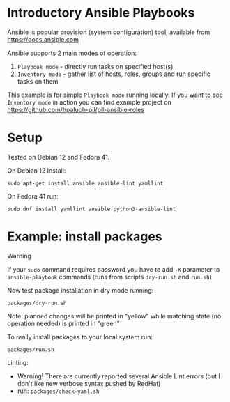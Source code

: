 # Introductory Ansible Playbooks

Ansible is popular provision (system configuration) tool, available from https://docs.ansible.com

Ansible supports 2 main modes of operation:

1. `Playbook mode` - directly run tasks on specified host(s)
2. `Inventory mode` - gather list of hosts, roles, groups and run specific tasks on them

This example is for simple `Playbook mode` running locally. If you want to see
`Inventory mode` in action you can find example project on
https://github.com/hpaluch-pil/pil-ansible-roles

# Setup

Tested on Debian 12 and Fedora 41.

On Debian 12 Install:
```shell
sudo apt-get install ansible ansible-lint yamllint
```

On Fedora 41 run:
```shell
sudo dnf install yamllint ansible python3-ansible-lint
```

# Example: install packages

> [!WARNING]
> If your `sudo` command requires password you have to add `-K` parameter to `ansible-playbook` commands
> (runs from scripts `dry-run.sh` and `run.sh`)

Now test package installation in dry mode running:
```shell
packages/dry-run.sh
```
Note: planned changes will be printed in "yellow" while matching state (no operation needed) is printed
in "green"

To really install packages to your local system run:
```shell
packages/run.sh
```

Linting:
- Warning! There are currently reported several Ansible Lint errors (but I don't like new verbose syntax pushed by RedHat)
- run: `packages/check-yaml.sh`


